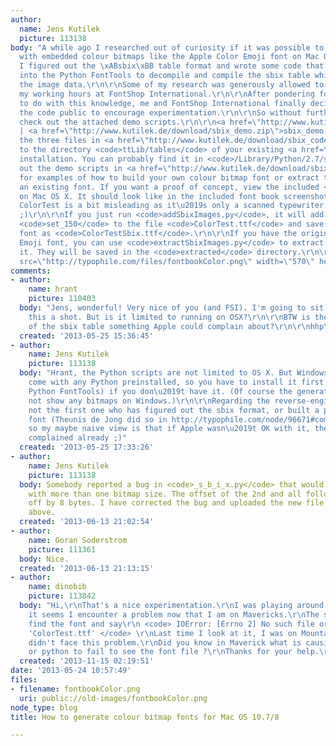 ```yaml
---
author:
  name: Jens Kutilek
  picture: 113138
body: "A while ago I researched out of curiosity if it was possible to build fonts
  with embedded colour bitmaps like the Apple Color Emoji font on Mac OS 10.7/10.8.
  I figured out the \xABsbix\xBB table format and wrote some code that can be hooked
  into the Python FontTools to decompile and compile the sbix table which contains
  the image data.\r\n\r\nSome of my research was generously allowed to happen during
  my working hours at FontShop International.\r\n\r\nAfter pondering for a while what
  to do with this knowledge, me and FontShop International finally decided to make
  the code public to encourage experimentation.\r\n\r\nSo without further ado, please
  check out the attached demo scripts.\r\n\r\n<a href=\"http://www.kutilek.de/download/sbix_code.zip\">sbix_code.zip</a>
  | <a href=\"http://www.kutilek.de/download/sbix_demo.zip\">sbix_demo.zip</a>\r\n\r\nINSTALLATION\r\n\r\nAdd
  the three files in <a href=\"http://www.kutilek.de/download/sbix_code.zip\">sbix_code.zip</a>
  to the directory <code>ttLib/tables</code> of your existing <a href=\"https://sourceforge.net/projects/fonttools/\">FontTools</a>
  installation. You can probably find it in <code>/Library/Python/2.7/site-packages/fontTools/</code>.\r\n\r\nUSAGE\r\n\r\nCheck
  out the demo scripts in <a href=\"http://www.kutilek.de/download/sbix_demo.zip\">sbix_demo.zip</a>
  for examples of how to build your own colour bitmap font or extract the images from
  an existing font. If you want a proof of concept, view the included <code>ColorTestSbix.ttf</code>
  on Mac OS X. It should look like in the included font book screenshot. The name
  ColorTest is a bit misleading as it\u2019s only a scanned typewriter face in greyscale
  ;)\r\n\r\nIf you just run <code>addSbixImages.py</code>, it will add the pngs from
  <code>set_150</code> to the file <code>ColorTest.ttf</code> and save the resulting
  font as <code>ColorTestSbix.ttf</code>.\r\n\r\nIf you have the original Apple Color
  Emoji font, you can use <code>extractSbixImages.py</code> to extract the pngs from
  it. They will be saved in the <code>extracted</code> directory.\r\n\r\nHave fun!\r\n\r\n<img
  src=\"http://typophile.com/files/fontbookColor.png\" width=\"570\" height=\"206\">"
comments:
- author:
    name: hrant
    picture: 110403
  body: "Jens, wonderful! Very nice of you (and FSI). I'm going to sit down and give
    this a shot. But is it limited to running on OSX?\r\n\r\nBTW is the \"reverse-engineering\"
    of the sbix table something Apple could complain about?\r\n\r\nhhp\r\n"
  created: '2013-05-25 15:36:45'
- author:
    name: Jens Kutilek
    picture: 113138
  body: "Hrant, the Python scripts are not limited to OS X. But Windows doesn\u2019t
    come with any Python preinstalled, so you have to install it first (and then the
    Python FontTools) if you don\u2019t have it. (Of course the generated fonts will
    not show any bitmaps on Windows.)\r\n\r\nRegarding the reverse-engineering, I\u2019m
    not the first one who has figured out the sbix format, or built a proof-of-concept
    font (Theunis de Jong did so in http://typophile.com/node/96671#comment-524462),
    so my maybe naive view is that if Apple wasn\u2019t OK with it, they would have
    complained already ;)"
  created: '2013-05-25 17:33:26'
- author:
    name: Jens Kutilek
    picture: 113138
  body: Somebody reported a bug in <code>_s_b_i_x.py</code> that would affect fonts
    with more than one bitmap size. The offset of the 2nd and all following sets was
    off by 8 bytes. I have corrected the bug and uploaded the new file to the link
    above.
  created: '2013-06-13 21:02:54'
- author:
    name: Goran Soderstrom
    picture: 111361
  body: Nice.
  created: '2013-06-13 21:13:15'
- author:
    name: dinobib
    picture: 113842
  body: "Hi,\r\nThat's a nice experimentation.\r\nI was playing around with it and
    it seems I encounter a problem now that I am on Mavericks.\r\nThe script doesn't
    find the font and say\r\n <code> IOError: [Errno 2] No such file or directory:
    'ColorTest.ttf' </code> \r\nLast time I look at it, I was on Mountain Lion and
    didn't face this problem.\r\nDid you know in Maverick what is causing the script
    or python to fail to see the font file ?\r\nThanks for your help.\r\n\r\nadr"
  created: '2013-11-15 02:19:51'
date: '2013-05-24 10:57:49'
files:
- filename: fontbookColor.png
  uri: public://old-images/fontbookColor.png
node_type: blog
title: How to generate colour bitmap fonts for Mac OS 10.7/8

---
```

